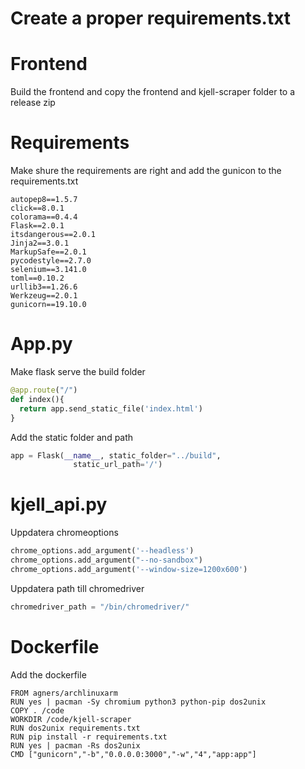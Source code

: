 # Create a proper requirements.txt

# Frontend 
Build the frontend and copy the frontend and kjell-scraper folder to a release zip

# Requirements
Make shure the requirements are right and add the gunicon to the requirements.txt
```
autopep8==1.5.7
click==8.0.1
colorama==0.4.4
Flask==2.0.1
itsdangerous==2.0.1
Jinja2==3.0.1
MarkupSafe==2.0.1
pycodestyle==2.7.0
selenium==3.141.0
toml==0.10.2
urllib3==1.26.6
Werkzeug==2.0.1
gunicorn==19.10.0
```

# App.py
Make flask serve the build folder
```python
@app.route("/")
def index(){
  return app.send_static_file('index.html')
}
```
Add the static folder and path
```python
app = Flask(__name__, static_folder="../build",
              static_url_path='/')
```

# kjell_api.py
Uppdatera chromeoptions
```python
chrome_options.add_argument('--headless')
chrome_options.add_argument("--no-sandbox")
chrome_options.add_argument('--window-size=1200x600')
```
Uppdatera path till chromedriver
```python
chromedriver_path = "/bin/chromedriver/"
```

# Dockerfile
Add the dockerfile
```
FROM agners/archlinuxarm
RUN yes | pacman -Sy chromium python3 python-pip dos2unix
COPY . /code
WORKDIR /code/kjell-scraper
RUN dos2unix requirements.txt
RUN pip install -r requirements.txt
RUN yes | pacman -Rs dos2unix
CMD ["gunicorn","-b","0.0.0.0:3000","-w","4","app:app"]
```
